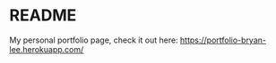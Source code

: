 # README

My personal portfolio page, check it out here: https://portfolio-bryan-lee.herokuapp.com/
